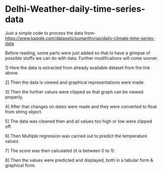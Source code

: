 # Delhi-Weather-daily-time-series-data

Just a simple code to process the data from- https://www.kaggle.com/datasets/sumanthvrao/daily-climate-time-series-data

Before reading, some parts were just added so that to have a glimpse of possible stuffs we can do with data.
Further modifications will come sooner.

1] Here the data is extracted from already available dataset from the link above.

2] Then the data is viewed and graphical representations were made.

3] Then the further values were clipped so that graph can be viewed properly.

4] After that changes on dates were made and they were converted to float from string object.

5] The data was cleaned then and all values too high or low were clipped off.

6] Then Multiple regression was carried out to predict the temperature values.

7] The score was then calculated (it is between 0 to 1).

8] Then the values were predicted and displayed, both in a tabular form & graphical form.
